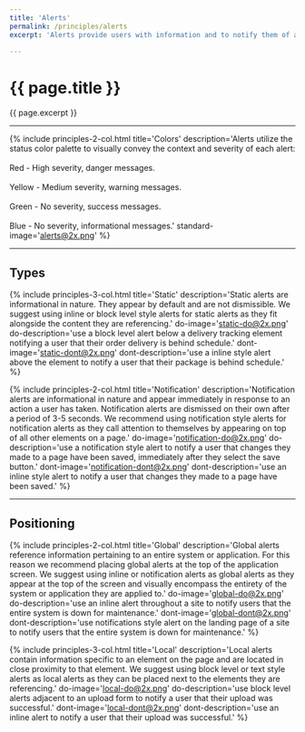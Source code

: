 ```yaml
---
title: 'Alerts'
permalink: /principles/alerts
excerpt: 'Alerts provide users with information and to notify them of actions that need to be taken. Denali categorizes alerts into 3 distinct types with specific use cases for each.'

---
```


# {{ page.title }}
{{ page.excerpt }}

***

{% include principles-2-col.html
  title='Colors'
  description='Alerts utilize the status color palette to visually convey the context and severity of each alert:
  <br><br>Red - High severity, danger messages.
  <br><br>Yellow - Medium severity, warning messages.
  <br><br>Green - No severity, success messages.
  <br><br>Blue - No severity, informational messages.'
  standard-image='alerts@2x.png'
%}

***

## Types

{% include principles-3-col.html
  title='Static'
  description='Static alerts are informational in nature. They appear by default and are not dismissible. We suggest using inline or block level style alerts for static alerts as they fit alongside the content they are referencing.'
  do-image='static-do@2x.png'
  do-description='use a block level alert below a delivery tracking element notifying a user that their order delivery is behind schedule.'
  dont-image='static-dont@2x.png'
  dont-description='use a inline style alert above the element to notify a user that their package is behind schedule.'
%}

{% include principles-2-col.html
  title='Notification'
  description='Notification alerts are informational in nature and appear immediately in response to an action a user has taken. Notification alerts are dismissed on their own after a period of 3-5 seconds. We recommend using notification style alerts for notification alerts as they call attention to themselves by appearing on top of all other elements on a page.'
  do-image='notification-do@2x.png'
  do-description='use a notification style alert to notify a user that changes they made to a page have been saved, immediately after they select the save button.'
  dont-image='notification-dont@2x.png'
  dont-description='use an inline style alert to notify a user that changes they made to a page have been saved.'
%}

***

## Positioning

{% include principles-2-col.html
  title='Global'
  description='Global alerts reference information pertaining to an entire system or application. For this reason we recommend placing global alerts at the top of the application screen. We suggest using inline or notification alerts as global alerts as they appear at the top of the screen and visually encompass the entirety of the system or application they are applied to.'
  do-image='global-do@2x.png'
  do-description='use an inline alert throughout a site to notify users that the entire system is down for maintenance.'
  dont-image='global-dont@2x.png'
  dont-description='use notifications style alert on the landing page of a site to notify users that the entire system is down for maintenance.'
%}

{% include principles-3-col.html
  title='Local'
  description='Local alerts contain information specific to an element on the page and are located in close proximity to that element. We suggest using block level or text style alerts as local alerts as they can be placed next to the elements they are referencing.'
  do-image='local-do@2x.png'
  do-description='use block level alerts adjacent to an upload form to notify a user that their upload was successful.'
  dont-image='local-dont@2x.png'
  dont-description='use an inline alert to notify a user that their upload was successful.'
%}
